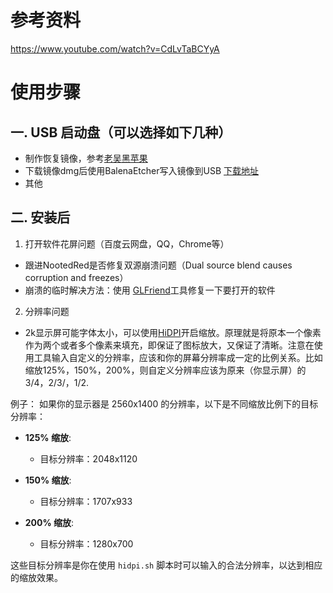 # 参考资料

https://www.youtube.com/watch?v=CdLvTaBCYyA


# 使用步骤
## 一. USB 启动盘（可以选择如下几种）
- 制作恢复镜像，参考[老吴黑苹果](https://hpglw.com/macOS-Sonoma-14.4.html)
- 下载镜像dmg后使用BalenaEtcher写入镜像到USB [下载地址](https://m.bilibili.com/opus/933508367289155587) 
- 其他

## 二. 安装后
1. 打开软件花屏问题（百度云网盘，QQ，Chrome等）
- 跟进NootedRed是否修复双源崩溃问题（Dual source blend causes corruption and freezes）
- 崩溃的临时解决方法：使用 [GLFriend](https://github.com/ovoME/GLFriend)工具修复一下要打开的软件
2. 分辨率问题
- 2k显示屏可能字体太小，可以使用[HiDPI](https://github.com/xzhih/one-key-hidpi)开启缩放。原理就是将原本一个像素作为两个或者多个像素来填充，即保证了图标放大，又保证了清晰。注意在使用工具输入自定义的分辨率，应该和你的屏幕分辨率成一定的比例关系。比如缩放125%，150%，200%，则自定义分辨率应该为原来（你显示屏）的3/4，2/3/，1/2. 

例子：
如果你的显示器是 2560x1400 的分辨率，以下是不同缩放比例下的目标分辨率：

- **125% 缩放**:  
  - 目标分辨率：2048x1120
  
- **150% 缩放**:  
  - 目标分辨率：1707x933
  
- **200% 缩放**:  
  - 目标分辨率：1280x700

这些目标分辨率是你在使用 `hidpi.sh` 脚本时可以输入的合法分辨率，以达到相应的缩放效果。